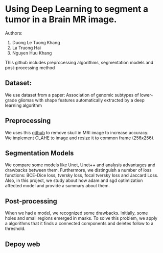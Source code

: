 # Using Deep Learning to segment a tumor in a Brain MR image.

Authors:
1.  Duong Le Tuong Khang
2.  La Truong Hai
3.  Nguyen Huu Khang

This github includes preprocessing algorithms, segmentation models and post-processing method

## Dataset:
We use dataset from a paper: Association of genomic subtypes of lower-grade gliomas with shape features automatically extracted by a deep learning algorithm

## Preprocessing
We uses this [github](https://github.com/MaciejMazurowski/brain-segmentation) to remove skull in MRI image to increase accuracy.  
We implement CLAHE to image and resize it to common frame (256x256). 

## Segmentation Models
We compare some models like Unet, Unet++ and analysis advantages and drawbacks between them. Furthermore, we distinguish a number of loss functions: BCE-Dice loss, tversky loss, focal tversky loss and Jaccard Loss. Also, in this project, we study about how adam and sgd optimization affected model and provide a summary about them.

## Post-processing
When we had a model, we recognized some drawbacks. Initially, some holes and small regions emerged in masks. To solve this problem, we apply a algorithms that it finds a connected components and deletes follow to a threshold.

## Depoy web

